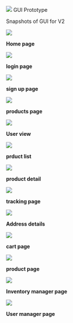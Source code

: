 ﻿![](Aspose.Words.e1c1cda8-dfbe-4c7a-a143-a483ba66f562.001.png) GUI Prototype

Snapshots of GUI for V2

![](Aspose.Words.e1c1cda8-dfbe-4c7a-a143-a483ba66f562.002.png)

**Home page**

![](Aspose.Words.e1c1cda8-dfbe-4c7a-a143-a483ba66f562.003.png)

**login page**

![](Aspose.Words.e1c1cda8-dfbe-4c7a-a143-a483ba66f562.004.png)

**sign up page**

![](Aspose.Words.e1c1cda8-dfbe-4c7a-a143-a483ba66f562.005.png)

**products page**

![](Aspose.Words.e1c1cda8-dfbe-4c7a-a143-a483ba66f562.006.png)

**User view**

![](Aspose.Words.e1c1cda8-dfbe-4c7a-a143-a483ba66f562.007.png)

**prduct list**

![](Aspose.Words.e1c1cda8-dfbe-4c7a-a143-a483ba66f562.008.png)

**product detail**

![](Aspose.Words.e1c1cda8-dfbe-4c7a-a143-a483ba66f562.009.png)

**tracking page**

![](Aspose.Words.e1c1cda8-dfbe-4c7a-a143-a483ba66f562.010.png)

**Address details** 

![](Aspose.Words.e1c1cda8-dfbe-4c7a-a143-a483ba66f562.011.png)

**cart page** 

![](Aspose.Words.e1c1cda8-dfbe-4c7a-a143-a483ba66f562.012.png)

**product page**

![](Aspose.Words.e1c1cda8-dfbe-4c7a-a143-a483ba66f562.013.png)

**Inventory manager page**

![](Aspose.Words.e1c1cda8-dfbe-4c7a-a143-a483ba66f562.014.png)

**User manager page**
